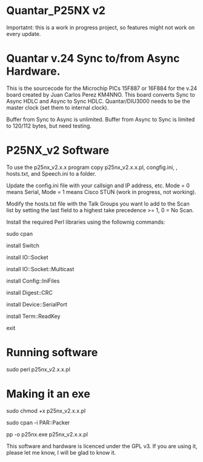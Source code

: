 # Quantar_P25NX v2

Importatnt: this is a work in progress project, so features might not work on every update.

# Quantar v.24 Sync to/from Async Hardware.

This is the sourcecode for the Microchip PICs 15F887 or 16F884 for the v.24 board created by Juan Carlos Perez KM4NNO.
This board converts Sync to Async HDLC and Async to Sync HDLC.
Quantar/DIU3000 needs to be the master clock (set them to internal clock).

Buffer from Sync to Async is unlimited.
Buffer from Async to Sync is limited to 120/112 bytes, but need testing.

# P25NX_v2 Software

To use the p25nx_v2.x.x program copy p25nx_v2.x.x.pl, congfig.ini, , hosts.txt, and Speech.ini to a folder.

Update the config.ini file with your callsign and IP address, etc. Mode = 0 means Serial, Mode = 1 means Cisco STUN (work in progress, not working).

Modify the hosts.txt file with the Talk Groups you want lo add to the Scan list by setting the last field to a highest take precedence >= 1, 0 = No Scan.

Install the required Perl libraries using the follownig commands:

sudo cpan

install Switch

install IO::Socket

install IO::Socket::Multicast

install Config::IniFiles

install Digest::CRC

install Device::SerialPort

install Term::ReadKey

exit

# Running software

sudo perl p25nx_v2.x.x.pl


# Making it an exe

sudo chmod +x p25nx_v2.x.x.pl

sudo cpan -i PAR::Packer

pp -o p25nx.exe p25nx_v2.x.x.pl


This software and hardware is licenced under the GPL v3. If you are using it, please let me know, I will be glad to know it.


